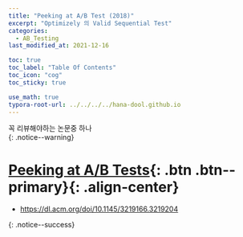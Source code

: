 ```yaml
---
title: "Peeking at A/B Test (2018)"
excerpt: "Optimizely 의 Valid Sequential Test"
categories:
  - AB_Testing
last_modified_at: 2021-12-16

toc: true
toc_label: "Table Of Contents"
toc_icon: "cog"
toc_sticky: true

use_math: true
typora-root-url: ../../../../hana-dool.github.io
---
```


 꼭 리뷰해야하는 논문중 하나  
{: .notice--warning}

# [Peeking at A/B Tests](#link){: .btn .btn--primary}{: .align-center}

- https://dl.acm.org/doi/10.1145/3219166.3219204




{: .notice--success}

